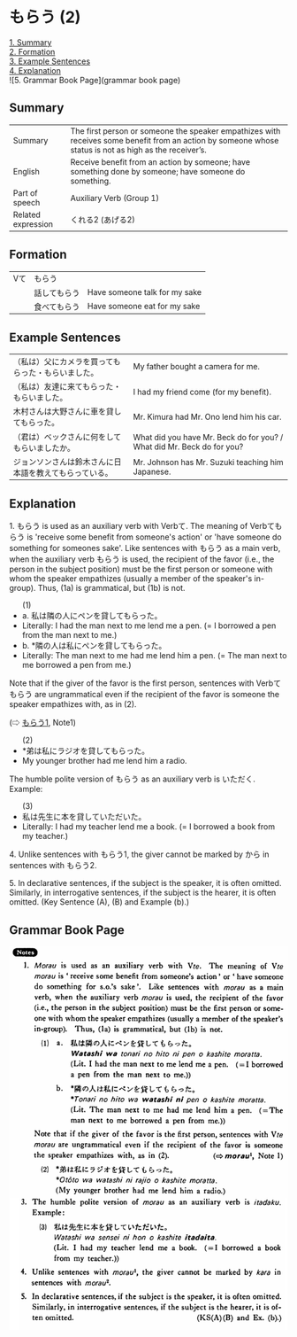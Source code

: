 # もらう (2)

[1. Summary](#summary)<br>
[2. Formation](#formation)<br>
[3. Example Sentences](#example-sentences)<br>
[4. Explanation](#explanation)<br>
![5. Grammar Book Page](grammar book page)<br>


## Summary

<table><tr>   <td>Summary</td>   <td>The first person or someone the speaker empathizes with receives some benefit from an action by someone whose status is not as high as the receiver’s.</td></tr><tr>   <td>English</td>   <td>Receive benefit from an action by someone; have something done by someone; have someone do something.</td></tr><tr>   <td>Part of speech</td>   <td>Auxiliary Verb (Group 1)</td></tr><tr>   <td>Related expression</td>   <td>くれる2 (あげる2)</td></tr></table>

## Formation

<table class="table"> <tbody><tr class="tr head"> <td class="td"><span class="bold"><span>Vて</span></span></td> <td class="td"><span class="concept">もらう</span> </td> <td class="td"><span>&nbsp;</span></td> </tr> <tr class="tr"> <td class="td"><span>&nbsp;</span></td> <td class="td"><span>話して<span class="concept">もらう</span></span> </td> <td class="td"><span>Have    someone talk for my sake</span></td> </tr> <tr class="tr"> <td class="td"><span>&nbsp;</span></td> <td class="td"><span>食べて<span class="concept">もらう</span></span> </td> <td class="td"><span>Have    someone eat for my sake</span></td> </tr></tbody></table>

## Example Sentences

<table><tr>   <td>（私は）父にカメラを買ってもらった・もらいました。</td>   <td>My father bought a camera for me.</td></tr><tr>   <td>（私は）友達に来てもらった・もらいました。</td>   <td>I had my friend come (for my benefit).</td></tr><tr>   <td>木村さんは大野さんに車を貸してもらった。</td>   <td>Mr. Kimura had Mr. Ono lend him his car.</td></tr><tr>   <td>（君は）ベックさんに何をしてもらいましたか。</td>   <td>What did you have Mr. Beck do for you? / What did Mr. Beck do for you?</td></tr><tr>   <td>ジョンソンさんは鈴木さんに日本語を教えてもらっている。</td>   <td>Mr. Johnson has Mr. Suzuki teaching him Japanese.</td></tr></table>

## Explanation

<p>1. <span class="cloze">もらう</span> is used as an auxiliary verb with Verbて. The meaning of Verbて<span class="cloze">もらう</span> is 'receive some benefit from someone's action' or 'have someone do something for someones sake'. Like sentences with <span class="cloze">もらう</span> as a main verb, when the auxiliary verb <span class="cloze">もらう</span> is used, the recipient of the favor (i.e., the person in the subject position) must be the first person or someone with whom the speaker empathizes (usually a member of the speaker's in-group). Thus, (1a) is grammatical, but (1b) is not.</p>  <ul>(1) <li>a. 私は隣の人にペンを貸して<span class="cloze">もらった</span>。</li> <li>Literally: I had the man next to me lend me a pen. (= I borrowed a pen from the man next to me.)</li> <div class="divide"></div> <li>b. *隣の人は私にペンを貸して<span class="cloze">もらった</span>。</li> <li>Literally: The man next to me had me lend him a pen. (= The man next to me borrowed a pen from me.)</li> </ul>  <p>Note that if the giver of the favor is the first person, sentences with Verbて<span class="cloze">もらう</span> are ungrammatical even if the recipient of the favor is someone the speaker empathizes with, as in (2).</p>  <p>(⇨ <a href="#㊦ もらう (1)">もらう1</a>, Note1)</p>  <ul>(2) <li>*弟は私にラジオを貸して<span class="cloze">もらった</span>。</li> <li>My younger brother had me lend him a radio.</li> </ul>  <p>The humble polite version of <span class="cloze">もらう</span> as an auxiliary verb is <span class="cloze">いただく</span>. Example:</p>  <ul>(3) <li>私は先生に本を貸して<span class="cloze">いただいた</span>。</li> <li>Literally: I had my teacher lend me a book. (= I borrowed a book from my teacher.)</li> </ul>  <p>4. Unlike sentences with もらう1, the giver cannot be marked by から in sentences with <span class="cloze">もらう</span>2.</p>  <p>5. In declarative sentences, if the subject is the speaker, it is often omitted. Similarly, in interrogative sentences, if the subject is the hearer, it is often omitted. (Key Sentence (A), (B) and Example (b).)</p>

## Grammar Book Page

![](../img/Basicもらう2.png)

